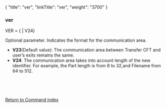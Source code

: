 {
    "title": "ver",
    "linkTitle": "ver",
    "weight": "3700"
}<span id="ver"></span>

### ver

VER = {
| V24}

Optional parameter. Indicates the format for the communication area.

-   **V23**(Default
    value): The communication area between <span class="mc-variable axway_variables.Component_Short_Name variable">Transfer CFT</span> and user’s exits remains
    the same.
-   <span style="font-weight: bold;">V24</span>: The communication area takes into
    account length of the new identifier. For example, the Part length is
    from 8 to 32,and Filename from 64 to 512.

 

 

[Return to Command index](../../)
